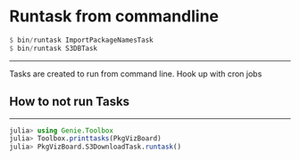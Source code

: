 # Runtask from commandline

```julia
$ bin/runtask ImportPackageNamesTask
$ bin/runtask S3DBTask
```
----
Tasks are created to run from command line. Hook up with cron jobs
## How to not run Tasks
---

```julia
julia> using Genie.Toolbox
julia> Toolbox.printtasks(PkgVizBoard)
julia> PkgVizBoard.S3DownloadTask.runtask()
```